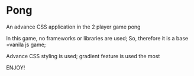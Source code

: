 # Pong
An advance CSS application in the 2 player game pong

In this game, no frameworks or libraries are used;
So, therefore it is a base =vanila js game;

Advance CSS styling is used;
gradient feature is used the most

ENJOY!

